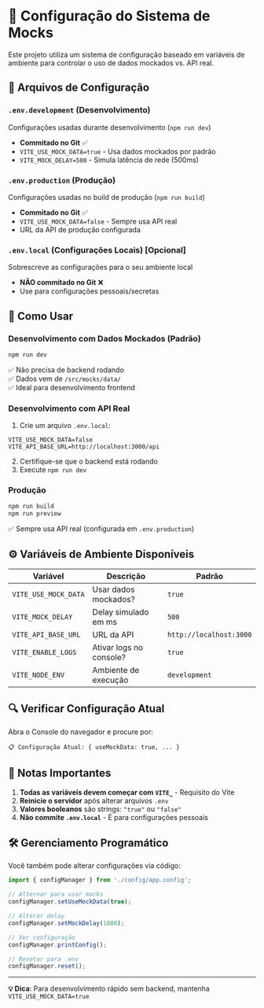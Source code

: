 # 🔧 Configuração do Sistema de Mocks

Este projeto utiliza um sistema de configuração baseado em variáveis de ambiente para controlar o uso de dados mockados vs. API real.

## 📁 Arquivos de Configuração

### `.env.development` (Desenvolvimento)
Configurações usadas durante desenvolvimento (`npm run dev`)
- **Commitado no Git** ✅
- `VITE_USE_MOCK_DATA=true` - Usa dados mockados por padrão
- `VITE_MOCK_DELAY=500` - Simula latência de rede (500ms)

### `.env.production` (Produção)
Configurações usadas no build de produção (`npm run build`)
- **Commitado no Git** ✅
- `VITE_USE_MOCK_DATA=false` - Sempre usa API real
- URL da API de produção configurada

### `.env.local` (Configurações Locais) [Opcional]
Sobrescreve as configurações para o seu ambiente local
- **NÃO commitado no Git** ❌
- Use para configurações pessoais/secretas

## 🚀 Como Usar

### Desenvolvimento com Dados Mockados (Padrão)
```bash
npm run dev
```
✅ Não precisa de backend rodando  
✅ Dados vem de `/src/mocks/data/`  
✅ Ideal para desenvolvimento frontend  

### Desenvolvimento com API Real
1. Crie um arquivo `.env.local`:
```env
VITE_USE_MOCK_DATA=false
VITE_API_BASE_URL=http://localhost:3000/api
```
2. Certifique-se que o backend está rodando
3. Execute `npm run dev`

### Produção
```bash
npm run build
npm run preview
```
✅ Sempre usa API real (configurada em `.env.production`)

## ⚙️ Variáveis de Ambiente Disponíveis

| Variável | Descrição | Padrão |
|----------|-----------|--------|
| `VITE_USE_MOCK_DATA` | Usar dados mockados? | `true` |
| `VITE_MOCK_DELAY` | Delay simulado em ms | `500` |
| `VITE_API_BASE_URL` | URL da API | `http://localhost:3000` |
| `VITE_ENABLE_LOGS` | Ativar logs no console? | `true` |
| `VITE_NODE_ENV` | Ambiente de execução | `development` |

## 🔍 Verificar Configuração Atual

Abra o Console do navegador e procure por:
```
📋 Configuração Atual: { useMockData: true, ... }
```

## 📝 Notas Importantes

1. **Todas as variáveis devem começar com `VITE_`** - Requisito do Vite
2. **Reinicie o servidor** após alterar arquivos `.env`
3. **Valores booleanos** são strings: `"true"` ou `"false"`
4. **Não commite `.env.local`** - É para configurações pessoais

## 🛠️ Gerenciamento Programático

Você também pode alterar configurações via código:

```typescript
import { configManager } from './config/app.config';

// Alternar para usar mocks
configManager.setUseMockData(true);

// Alterar delay
configManager.setMockDelay(1000);

// Ver configuração
configManager.printConfig();

// Resetar para .env
configManager.reset();
```

---

**💡 Dica**: Para desenvolvimento rápido sem backend, mantenha `VITE_USE_MOCK_DATA=true`
